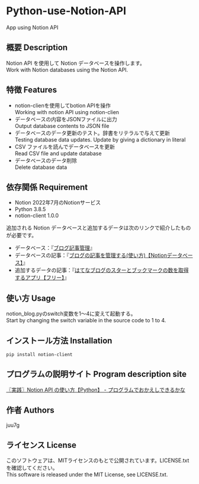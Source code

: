 # Python-use-Notion-API
App using Notion API

## 概要 Description
Notion API を使用して Notion データベースを操作します。  
Work with Notion databases using the Notion API.  

## 特徴 Features

- notion-clienを使用してbotion APIを操作  
	Working with notion API using notion-clien  
- データベースの内容をJSONファイルに出力  
	Output database contents to JSON file  
- データベースのデータ更新のテスト。辞書をリテラルで与えて更新  
	Testing database data updates. Update by giving a dictionary in literal  
- CSV ファイルを読んでデータベースを更新  
	Read CSV file and update database  
- データベースのデータ削除  
	Delete database data  

## 依存関係 Requirement

- Notion 2022年7月のNotionサービス  
- Python 3.8.5  
- notion-client 1.0.0  

追加される Notion データベースと追加するデータは次のリンクで紹介したものが必要です。  

- データベース：『[ブログ記事管理](https://www.notion.so/03bc19abb3594cc5bf1d156615aab943?v=53c6671107e543e0b34c2e04ad09e4f0)』
- データベースの記事：『[ブログの記事を管理する(使い方)【Notionデータベース】](/entry/notion/blog/usage)』
- 追加するデータの記事：『[はてなブログのスターとブックマークの数を取得するアプリ【フリー】](get-stars-bm-exe)』

## 使い方 Usage

notion_blog.pyのswitch変数を1～4に変えて起動する。  
Start by changing the switch variable in the source code to 1 to 4.  

## インストール方法 Installation

	pip install notion-client

## プログラムの説明サイト Program description site

[〖実践〗Notion API の使い方【Python】 - プログラムでおかえしできるかな](https://juu7g.hatenablog.com/entry/Python/blog/notion-api)  



## 作者 Authors
juu7g

## ライセンス License
このソフトウェアは、MITライセンスのもとで公開されています。LICENSE.txtを確認してください。  
This software is released under the MIT License, see LICENSE.txt.

